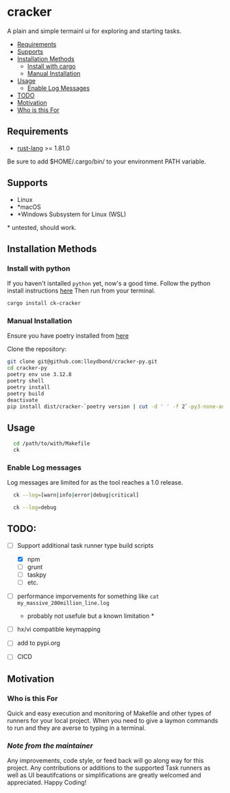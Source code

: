 # cracker
A plain and simple termainl ui for exploring and starting tasks.

- [Requirements](#requirements)
- [Supports](#supports)
- [Installation Methods](#installation-methods)
  - [Install with cargo](#install-with-cargo)
  - [Manual Installation](#manual-installation)
- [Usage](#usage)
  - [Enable Log Messages](#enable-log-messages)
- [TODO](#todo)
- [Motivation](#motivation)
- [Who is this For](#who-is-this-for)

## Requirements

* [rust-lang](https://www.rust-lang.org/) >= 1.81.0

Be sure to add $HOME/.cargo/bin/ to your environment PATH variable.
## Supports

-   Linux
-  *macOS
-  *Windows Subsystem for Linux (WSL)

\* untested, should work.
## Installation Methods
### Install with python
If you haven't isntalled `python` yet, now's a good time.
Follow the python install instructions [here](https://www.python.org/downloads/)
Then run from your terminal.
```bash
cargo install ck-cracker
```

### Manual Installation
Ensure you have poetry installed from [here](https://python-poetry.org/docs/#installation)

Clone the repository:

```bash
git clone git@github.com:lloydbond/cracker-py.git
cd cracker-py
poetry env use 3.12.8
poetry shell
poetry install
poetry build
deactivate
pip install dist/cracker-`poetry version | cut -d ' ' -f 2`-py3-none-any.whl

```

## Usage

```bash
  cd /path/to/with/Makefile
  ck
```

### Enable Log messages
Log messages are limited for as the tool reaches a 1.0 release.
```bash
  ck --log=[warn|info|error|debug|critical]

  ck --log=debug
```
## TODO:
- [ ] Support additional task runner type build scripts
  - [x] npm
  - [ ] grunt
  - [ ] taskpy
  - [ ] etc.
- [ ] performance imporvements for something like `cat my_massive_200million_line.log`
    * probably not usefule but a known limitation *
- [ ] hx/vi compatible keymapping
- [ ] add to pypi.org
- [ ] CICD


## Motivation

### Who is this For
Quick and easy execution and monitoring of Makefile and other types of runners for your local project.
When you need to give a laymon commands to run and they are averse to typing in a terminal.

### ***Note from the maintainer***

Any improvements, code style, or feed back will go along way for this project. Any contributions or
additions to the supported Task runners as well as UI beautifcations or simplifications are greatly
welcomed and appreciated. Happy Coding!

